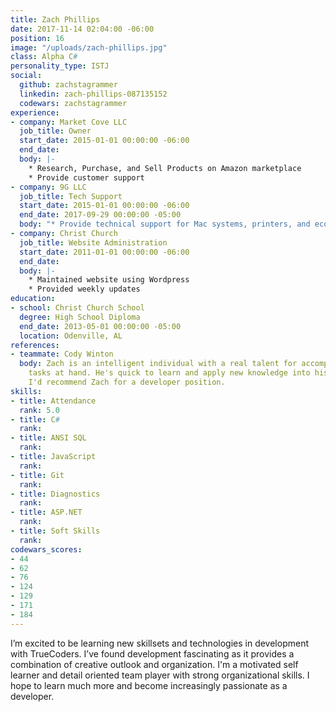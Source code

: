 ```yaml
---
title: Zach Phillips
date: 2017-11-14 02:04:00 -06:00
position: 16
image: "/uploads/zach-phillips.jpg"
class: Alpha C#
personality_type: ISTJ
social:
  github: zachstagrammer
  linkedin: zach-phillips-087135152
  codewars: zachstagrammer
experience:
- company: Market Cove LLC
  job_title: Owner
  start_date: 2015-01-01 00:00:00 -06:00
  end_date: 
  body: |-
    * Research, Purchase, and Sell Products on Amazon marketplace
    * Provide customer support
- company: 9G LLC
  job_title: Tech Support
  start_date: 2015-01-01 00:00:00 -06:00
  end_date: 2017-09-29 00:00:00 -05:00
  body: "* Provide technical support for Mac systems, printers, and ecommerce website"
- company: Christ Church
  job_title: Website Administration
  start_date: 2011-01-01 00:00:00 -06:00
  end_date: 
  body: |-
    * Maintained website using Wordpress
    * Provided weekly updates
education:
- school: Christ Church School
  degree: High School Diploma
  end_date: 2013-05-01 00:00:00 -05:00
  location: Odenville, AL
references:
- teammate: Cody Winton
  body: Zach is an intelligent individual with a real talent for accomplishing the
    tasks at hand. He's quick to learn and apply new knowledge into his work flow.
    I'd recommend Zach for a developer position.
skills:
- title: Attendance
  rank: 5.0
- title: C#
  rank: 
- title: ANSI SQL
  rank: 
- title: JavaScript
  rank: 
- title: Git
  rank: 
- title: Diagnostics
  rank: 
- title: ASP.NET
  rank: 
- title: Soft Skills
  rank: 
codewars_scores:
- 44
- 62
- 76
- 124
- 129
- 171
- 184
---
```


I’m excited to be learning new skillsets and technologies in development with TrueCoders. I’ve found development fascinating as it provides a combination of creative outlook and organization. I'm a motivated self learner and detail oriented team player with strong organizational skills. I hope to learn much more and become increasingly passionate as a developer.
